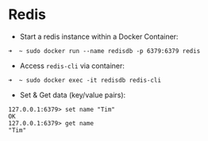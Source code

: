 # Redis

- Start a redis instance within a Docker Container:
```
➜  ~ sudo docker run --name redisdb -p 6379:6379 redis
```

- Access `redis-cli` via container:
```
➜  ~ sudo docker exec -it redisdb redis-cli
```

- Set & Get data (key/value pairs):
```
127.0.0.1:6379> set name "Tim"
OK
127.0.0.1:6379> get name
"Tim"
```
